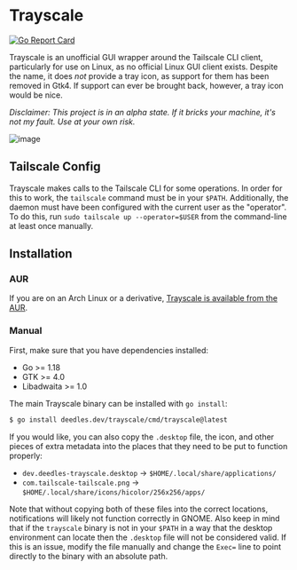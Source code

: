 Trayscale
=========

[![Go Report Card](https://goreportcard.com/badge/deedles.dev/trayscale)](https://goreportcard.com/report/deedles.dev/trayscale)

Trayscale is an unofficial GUI wrapper around the Tailscale CLI client, particularly for use on Linux, as no official Linux GUI client exists. Despite the name, it does _not_ provide a tray icon, as support for them has been removed in Gtk4. If support can ever be brought back, however, a tray icon would be nice.

_Disclaimer: This project is in an alpha state. If it bricks your machine, it's not my fault. Use at your own risk._

![image](https://user-images.githubusercontent.com/326750/163421383-87b57d9f-7602-4112-8308-a92926b1942f.png)

Tailscale Config
----------------

Trayscale makes calls to the Tailscale CLI for some operations. In order for this to work, the `tailscale` command must be in your `$PATH`. Additionally, the daemon must have been configured with the current user as the "operator". To do this, run `sudo tailscale up --operator=$USER` from the command-line at least once manually.

Installation
------------

### AUR

If you are on an Arch Linux or a derivative, [Trayscale is available from the AUR](https://aur.archlinux.org/packages/trayscale).

### Manual

First, make sure that you have dependencies installed:

* Go >= 1.18
* GTK >= 4.0
* Libadwaita >= 1.0

The main Trayscale binary can be installed with `go install`:

```bash
$ go install deedles.dev/trayscale/cmd/trayscale@latest
```

If you would like, you can also copy the `.desktop` file, the icon, and other pieces of extra metadata into the places that they need to be put to function properly:

* `dev.deedles-trayscale.desktop` -> `$HOME/.local/share/applications/`
* `com.tailscale-tailscale.png` -> `$HOME/.local/share/icons/hicolor/256x256/apps/`

Note that without copying both of these files into the correct locations, notifications will likely not function correctly in GNOME. Also keep in mind that if the `trayscale` binary is not in your `$PATH` in a way that the desktop environment can locate then the `.desktop` file will not be considered valid. If this is an issue, modify the file manually and change the `Exec=` line to point directly to the binary with an absolute path.
